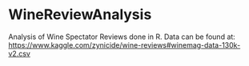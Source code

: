 # WineReviewAnalysis
Analysis of Wine Spectator Reviews done in R. 
Data can be found at: https://www.kaggle.com/zynicide/wine-reviews#winemag-data-130k-v2.csv

